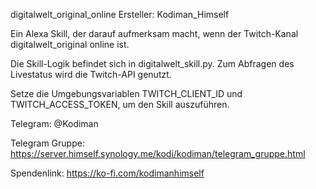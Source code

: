 digitalwelt_original_online
Ersteller: Kodiman_Himself

Ein Alexa Skill, der darauf aufmerksam macht, wenn der Twitch-Kanal digitalwelt_original online ist.

Die Skill-Logik befindet sich in digitalwelt_skill.py. Zum Abfragen des Livestatus wird die Twitch-API genutzt.

Setze die Umgebungsvariablen TWITCH_CLIENT_ID und TWITCH_ACCESS_TOKEN, um den Skill auszuführen.

Telegram: @Kodiman

Telegram Gruppe: https://server.himself.synology.me/kodi/kodiman/telegram_gruppe.html

Spendenlink: https://ko-fi.com/kodimanhimself

